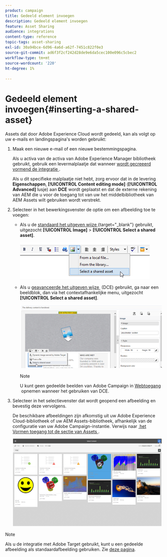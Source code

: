 ```yaml
---
product: campaign
title: Gedeeld element invoegen
description: Gedeeld element invoegen
feature: Asset Sharing
audience: integrations
content-type: reference
topic-tags: asset-sharing
exl-id: 30a94bce-6d96-4a6d-a62f-7451c822f0e3
source-git-commit: ad6f3f2cf242d28de9e6da5cec100e096c5cbec2
workflow-type: tm+mt
source-wordcount: '220'
ht-degree: 1%

---
```


# Gedeeld element invoegen{#inserting-a-shared-asset}

Assets dat door Adobe Experience Cloud wordt gedeeld, kan als volgt op uw e-mails en landingspagina&#39;s worden gebruikt:

1. Maak een nieuwe e-mail of een nieuwe bestemmingspagina.

   Als u activa van de activa van Adobe Experience Manager bibliotheek gebruikt, gebruik een levermalplaatje dat wanneer [&#x200B; wordt gecreeerd vormend de integratie &#x200B;](../../integrations/using/configuring-access-to-assets.md#integrating-with-aem-assets).

   Als u dit specifieke malplaatje niet hebt, zorg ervoor dat in de levering **Eigenschappen**, **[!UICONTROL Content editing mode]** (**[!UICONTROL Advanced]** lusje) aan **DCE** wordt geplaatst en dat de externe rekening van AEM die u voor de toegang tot van uw het middelbibliotheek van AEM Assets wilt gebruiken wordt verstrekt.

1. Selecteer in het bewerkingsvenster de optie om een afbeelding toe te voegen:

   * Als u de [&#x200B; standaard het uitgeven wijze &#x200B;](https://experienceleague.adobe.com/docs/campaign/campaign-v8/send/emails/defining-the-email-content.html?lang=nl-NL#adding-images){target="_blank"} gebruikt, uitgezocht **[!UICONTROL Image]** > **[!UICONTROL Select a shared asset]**.

     ![](assets/dam_insert_image_standard.png)

   * Als u [&#x200B; geavanceerde het uitgeven wijze &#x200B;](../../web/using/about-campaign-html-editor.md) (DCE) gebruikt, ga naar een beeldblok, dan via het contextafhankelijke menu, uitgezocht **[!UICONTROL Select a shared asset]**.

     ![](assets/dam_insert_image_dce.png)

     >[!NOTE]
     >
     >U kunt geen gedeelde beelden van Adobe Campaign in [&#x200B; Webtoegang &#x200B;](../../platform/using/adobe-campaign-workspace.md#console-and-web-access) opnemen wanneer het gebruiken van DCE.

1. Selecteer in het selectievenster dat wordt geopend een afbeelding en bevestig deze vervolgens.

   De beschikbare afbeeldingen zijn afkomstig uit uw Adobe Experience Cloud-bibliotheek of uw AEM Assets-bibliotheek, afhankelijk van de configuratie van uw Adobe Campaign-instantie. Verwijs naar [&#x200B; het Vormen toegang tot de sectie van Assets &#x200B;](../../integrations/using/configuring-access-to-assets.md).

   ![](assets/dam_shared_image_selection.png)

>[!NOTE]
>
>Als u de integratie met Adobe Target gebruikt, kunt u een gedeelde afbeelding als standaardafbeelding gebruiken. Zie [deze pagina](../../integrations/using/integrating-with-adobe-target.md).
